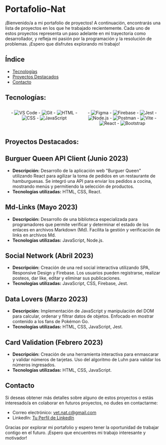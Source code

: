 # Portafolio-Nat

¡Bienvenido/a a mi portafolio de proyectos! A continuación, encontrarás una lista de proyectos en los que he trabajado recientemente. Cada uno de estos proyectos representa un paso adelante en mi trayectoria como desarrollador, y refleja mi pasión por la programación y la resolución de problemas. ¡Espero que disfrutes explorando mi trabajo!

## Índice

- [Tecnologías](#tecnologías)
- [Proyectos Destacados](#proyectos-destacados)
- [Contacto](#contacto)

## Tecnologías:

<div align="center">
  <div style="display: flex;">
    <div style="flex: 50%; padding: 10px;">
    - <img src="https://skillicons.dev/icons?i=vscode&theme=dark" alt="VS Code">
    -  <img src="https://skillicons.dev/icons?i=git&theme=dark" alt="Git">
    -  <img src="https://skillicons.dev/icons?i=html&theme=dark" alt="HTML">
    -  <img src="https://skillicons.dev/icons?i=css" alt="CSS">
    -  <img src="https://skillicons.dev/icons?i=js" alt="JavaScript">
    </div>
    <div style="flex: 50%; padding: 10px;">
    -  <img src="https://skillicons.dev/icons?i=figma" alt="Figma">
    -  <img src="https://skillicons.dev/icons?i=firebase" alt="Firebase">
    -  <img src="https://skillicons.dev/icons?i=jest" alt="Jest">
    -  <img src="https://skillicons.dev/icons?i=nodejs" alt="Node.js">
    -  <img src="https://skillicons.dev/icons?i=postman" alt="Postman">
    -  <img src="https://skillicons.dev/icons?i=vite" alt="Vite">
    -  <img src="https://skillicons.dev/icons?i=react" alt="React">
    -  <img src="https://skillicons.dev/icons?i=bootstrap" alt="Bootstrap">
    </div>
  </div>
</div>

## Proyectos Destacados:

## Burguer Queen API Client (Junio 2023)

- **Descripción:** Desarrollo de la aplicación web "Burguer Queen" utilizando React para agilizar la toma de pedidos en un restaurante de hamburguesas. Se integró una API para enviar los pedidos a cocina, mostrando menús y permitiendo la selección de productos.
- **Tecnologías utilizadas:** HTML, CSS, React.

## Md-Links (Mayo 2023)

- **Descripción:** Desarrollo de una biblioteca especializada para programadores que permite verificar y determinar el estado de los enlaces en archivos Markdown (Md). Facilita la gestión y verificación de links en archivos Md.
- **Tecnologías utilizadas:** JavaScript, Node.js.

## Social Network (Abril 2023)

- **Descripción:** Creación de una red social interactiva utilizando SPA, Responsive Design y Firebase. Los usuarios pueden registrarse, realizar posteos, dar like, editar y eliminar sus publicaciones.
- **Tecnologías utilizadas:** JavaScript, CSS, Firebase, Jest.

## Data Lovers (Marzo 2023)

- **Descripción:** Implementación de JavaScript y manipulación del DOM para calcular, ordenar y filtrar datos de objetos. Enfocado en mostrar contenido a los fans de Pokémon Go.
- **Tecnologías utilizadas:** HTML, CSS, JavaScript, Jest.

## Card Validation (Febrero 2023)

- **Descripción:** Creación de una herramienta interactiva para enmascarar y validar números de tarjetas. Uso del algoritmo de Luhn para validar los números ingresados.
- **Tecnologías utilizadas:** HTML, CSS, JavaScript.

## Contacto

Si deseas obtener más detalles sobre alguno de estos proyectos o estás interesado/a en colaborar en futuros proyectos, no dudes en contactarme:

- Correo electrónico: vet.nat.c@gmail.com
- LinkedIn: [Tu Perfil de LinkedIn](https://www.linkedin.com/in/giselle-cifuentes-m/)

Gracias por explorar mi portafolio y espero tener la oportunidad de trabajar contigo en el futuro. ¡Espero que encuentres mi trabajo interesante y motivador!